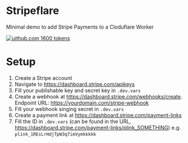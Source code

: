 # Stripeflare

Minimal demo to add Stripe Payments to a Cloduflare Worker

[![uithub.com](https://www.google.com/s2/favicons?domain=uithub.com&sz=16) 1600 tokens](https://uithub.com/janwilmake/stripeflare)

# Setup

1. Create a Stripe account
2. Navigate to https://dashboard.stripe.com/apikeys
3. Fill your publishable key and secret key in `.dev.vars`
4. Create a webhook at https://dashboard.stripe.com/webhooks/create. Endpoint URL: https://yourdomain.com/stripe-webhook
5. Fill your webhook singing secret in `.dev.vars`
6. Create a payment link at https://dashboard.stripe.com/payment-links
7. Fill the ID in `.dev.vars` (can be found in the URL, https://dashboard.stripe.com/payment-links/plink_SOMETHING) e.g. `plink_1REsLrHdjTpW3q7imVymkkkkk`
